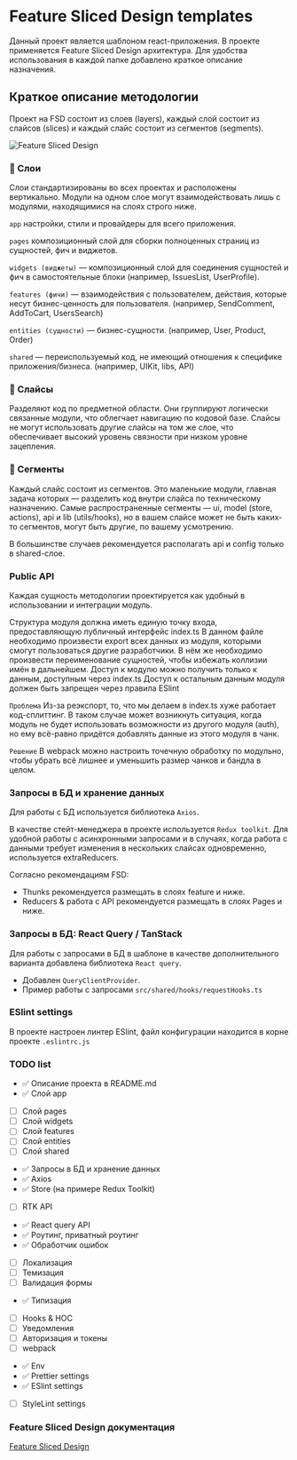 # Feature Sliced Design templates

Данный проект является шаблоном react-приложения.
В проекте применяется Feature Sliced Design архитектура.
Для удобства использования в каждой папке добавлено краткое описание назначения.

## Краткое описание методологии

Проект на FSD состоит из слоев (layers), каждый слой состоит из слайсов (slices) и каждый слайс состоит из сегментов (segments).

![Feature Sliced Design](https://github.com/AvtsynovS/fsd_templates/blob/feat/first-settings-project/assets/fsd.jpg)

### :pushpin: Слои

Слои стандартизированы во всех проектах и расположены вертикально. Модули на одном слое могут взаимодействовать лишь с модулями, находящимися на слоях строго ниже.

`app` настройки, стили и провайдеры для всего приложения.

`pages` композиционный слой для сборки полноценных страниц из сущностей, фич и виджетов.

`widgets (виджеты)` — композиционный слой для соединения сущностей и фич в самостоятельные блоки (например, IssuesList, UserProfile).

`features (фичи)` — взаимодействия с пользователем, действия, которые несут бизнес-ценность для пользователя. (например, SendComment, AddToCart, UsersSearch)

`entities (сущности)` — бизнес-сущности. (например, User, Product, Order)

`shared` — переиспользуемый код, не имеющий отношения к специфике приложения/бизнеса. (например, UIKit, libs, API)

### :pushpin: Cлайсы

Разделяют код по предметной области. Они группируют логически связанные модули, что облегчает навигацию по кодовой базе.
Слайсы не могут использовать другие слайсы на том же слое, что обеспечивает высокий уровень связности при низком уровне зацепления.

### :pushpin: Сегменты

Каждый слайс состоит из сегментов.
Это маленькие модули, главная задача которых — разделить код внутри слайса по техническому назначению.
Самые распространенные сегменты — ui, model (store, actions), api и lib (utils/hooks),
но в вашем слайсе может не быть каких-то сегментов, могут быть другие, по вашему усмотрению.

В большинстве случаев рекомендуется располагать api и config только в shared-слое.

### Public API

Каждая сущность методологии проектируется как удобный в использовании и интеграции модуль.

Структура модуля должна иметь единую точку входа, предоставляющую публичный интерфейс index.ts
В данном файле необходимо произвести export всех данных из модуля,
которыми смогут пользоваться другие разработчики.
В нём же необходимо произвести переименование сущностей, чтобы избежать коллизии имён в дальнейшем.
Доступ к модулю можно получить только к данным, доступным через index.ts
Доступ к остальным данным модуля должен быть запрещен через правила ESlint

`Проблема`
Из-за реэкспорт, то, что мы делаем в index.ts хуже работает код-сплиттинг.
В таком случае может возникнуть ситуация, когда модуль не будет использовать возможности
из другого модуля (auth), но ему всё-равно придётся добавлять данные из этого модуля в чанк.

`Решение`
В webpack можно настроить точечную обработку по модульно,
чтобы убрать всё лишнее и уменьшить размер чанков и бандла в целом.

### Запросы в БД и хранение данных

Для работы с БД используется библиотека `Axios`.

В качестве стейт-менеджера в проекте используется `Redux toolkit`.
Для удобной работы с асинхронными запросами и в случаях, когда работа с данными требует изменения в нескольких слайсах одновременно, используется extraReducers.

Согласно рекомендациям FSD:

- Thunks рекомендуется размещать в слоях feature и ниже.
- Reducers & работа с API рекомендуется размещать в слоях Pages и ниже.

### Запросы в БД: React Query / TanStack

Для работы с запросами в БД в шаблоне в качестве дополнительного варианта добавлена библиотека `React query`.

- Добавлен `QueryClientProvider`.
- Пример работы с запросами `src/shared/hooks/requestHooks.ts`

### ESlint settings

В проекте настроен линтер ESlint, файл конфигурации находится в корне проекте `.eslintrc.js`

### TODO list

- ✅️ Описание проекта в README.md
- ✅️ Слой app
- [ ] Слой pages
- [ ] Слой widgets
- [ ] Слой features
- [ ] Слой entities
- [ ] Слой shared
- ✅️ Запросы в БД и хранение данных
- ✅️ Axios
- ✅️ Store (на примере Redux Toolkit)
- [ ] RTK API
- ✅️ React query API
- ✅️ Роутинг, приватный роутинг
- ✅️ Обработчик ошибок
- [ ] Локализация
- [ ] Темизация
- [ ] Валидация формы
- ✅️ Типизация
- [ ] Hooks & HOC
- [ ] Уведомления
- [ ] Авторизация и токены
- [ ] webpack
- ✅️ Env
- ✅️ Prettier settings
- ✅️ ESlint settings
- [ ] StyleLint settings

### Feature Sliced Design документация

[Feature Sliced Design](https://feature-sliced.github.io/documentation)
